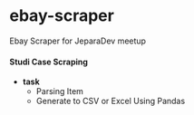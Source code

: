 # ebay-scraper
Ebay Scraper for JeparaDev meetup

#### Studi Case Scraping
* **task**
  * Parsing Item
  * Generate to CSV or Excel Using Pandas
